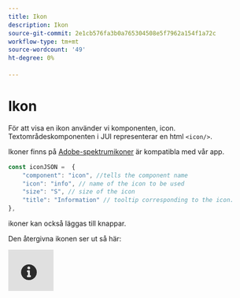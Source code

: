 ```yaml
---
title: Ikon
description: Ikon
source-git-commit: 2e1cb576fa3b0a765304508e5f7962a154f1a72c
workflow-type: tm+mt
source-wordcount: '49'
ht-degree: 0%

---
```


# Ikon

För att visa en ikon använder vi komponenten, icon.
Textområdeskomponenten i JUI representerar en html `<icon/>`.

Ikoner finns på [Adobe-spektrumikoner](https://spectrum.adobe.com/page/icons/) är kompatibla med vår app.

```js title="icon.js"
const iconJSON =  {
    "component": "icon", //tells the component name
    "icon": "info", // name of the icon to be used
    "size": "S", // size of the icon
    "title": "Information" // tooltip corresponding to the icon.
},
```

ikoner kan också läggas till knappar.

Den återgivna ikonen ser ut så här:

![icon](./imgs/info_icon.png "Ikon")
